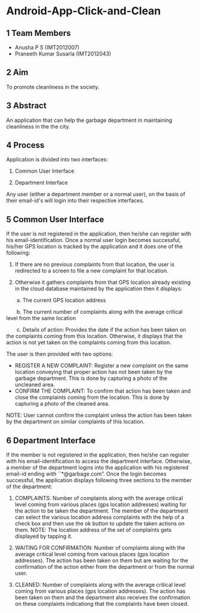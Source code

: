 # Android-App-Click-and-Clean

## 1 Team Members
* Anusha P S (IMT2012007)
* Praneeth Kumar Susarla (IMT2012043)

## 2 Aim
To promote cleanliness in the society.

## 3 Abstract
An application that can help the garbage department in maintaining cleanliness in the the city.

## 4 Process
Application is divided into two interfaces:

1. Common User Interface 

2. Department Interface

Any user (either a department member or a normal user), on the basis of their email-id's will login into their respective interfaces.

## 5 Common User Interface
If the user is not registered in the application, then he/she can register with his email-identification. Once a normal user login becomes successful, his/her GPS location is tracked by the application and it does one of the following:

1. If there are no previous complaints from that location, the user is redirected to a screen to file a new complaint for that location.

2. Otherwise it gathers complaints from that GPS location already existing in the cloud database maintained by the application then it displays:

  a. The current GPS location address

  b. The current number of complaints along with the average critical level from the same location

  c. Details of action: Provides the date if the action has been taken on the complaints coming from this location. Otherwise, it displays that the action is not yet taken on the complaints coming from this location.


The user is then provided with two options:
* REGISTER A NEW COMPLAINT: Register a new complaint on the same location conveying that proper action has not been taken by the garbage department. This is done by capturing a photo of the uncleaned area.
* CONFIRM THE COMPLAINT: To confirm that action has been taken and close the complaints coming from the location. This is done by capturing a photo of the cleaned area.

NOTE: User cannot confirm the complaint unless the action has been taken by the department on similar complaints of this location.

## 6 Department Interface
If the member is not registered in the application, then he/she can register with his email-identification to access the department interface. Otherwise, a member of the department logins into the application with his registered email-id ending with ``*@garbage.com”. Once the login becomes successful, the application displays following three sections to the member of the department:

1. COMPLAINTS: Number of complaints along with the average critical level coming from various places (gps location addresses) waiting for the action to be taken the department. The member of the department can select the various location address complaints with the help of a check box and then use the ok button to update the taken actions on them.
NOTE: The location address of the set of complaints gets displayed by tapping it.

2. WAITING FOR CONFIRMATION: Number of complaints along with the average critical level coming from various places (gps location addresses). The action has been taken on them but are waiting for the confirmation of the action either from the department or from the normal user.

3. CLEANED: Number of complaints along with the average critical level coming from various places (gps location addresses). The action has been taken on them and the department also receives the confirmation on these complaints indicationg that the complaints have been closed.
